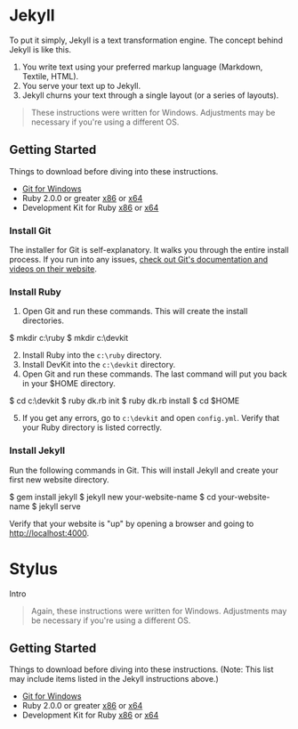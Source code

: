 # Jekyll

To put it simply, Jekyll is a text transformation engine. The concept behind Jekyll is like this.

1. You write text using your preferred markup language (Markdown, Textile, HTML).
2. You serve your text up to Jekyll.
3. Jekyll churns your text through a single layout (or a series of layouts).

> These instructions were written for Windows. Adjustments may be necessary if you're using a different OS.

## Getting Started

Things to download before diving into these instructions.

* [Git for Windows](http://code.google.com/p/msysgit/downloads/detail?name=Git-1.8.4-preview20130916.exe&can=2&q=full+installer+official+git)
* Ruby 2.0.0 or greater [x86](http://dl.bintray.com/oneclick/rubyinstaller/rubyinstaller-2.0.0-p247.exe?direct) or [x64](http://dl.bintray.com/oneclick/rubyinstaller/rubyinstaller-2.0.0-p247-x64.exe?direct)
* Development Kit for Ruby [x86](http://rubyforge.org/frs/download.php/76805/DevKit-mingw64-32-4.7.2-20130224-1151-sfx.exe) or [x64](http://rubyforge.org/frs/download.php/76808/DevKit-mingw64-64-4.7.2-20130224-1432-sfx.exe)

### Install Git

The installer for Git is self-explanatory. It walks you through the entire install process. If you run into any issues, [check out Git's documentation and videos on their website](http://git-scm.com/doc).

### Install Ruby

1. Open Git and run these commands. This will create the install directories.

  $ mkdir c:\ruby
  $ mkdir c:\devkit

2. Install Ruby into the `c:\ruby` directory.
3. Install DevKit into the `c:\devkit` directory.
4. Open Git and run these commands. The last command will put you back in your $HOME directory.

  $ cd c:\devkit
  $ ruby dk.rb init
  $ ruby dk.rb install
  $ cd $HOME

5. If you get any errors, go to `c:\devkit` and open `config.yml`. Verify that your Ruby directory is listed correctly.

### Install Jekyll

Run the following commands in Git. This will install Jekyll and create your first new website directory.

  $ gem install jekyll
  $ jekyll new your-website-name
  $ cd your-website-name
  $ jekyll serve

Verify that your website is "up" by opening a browser and going to [http://localhost:4000](http://localhost:4000).

# Stylus

Intro

> Again, these instructions were written for Windows. Adjustments may be necessary if you're using a different OS.

## Getting Started

Things to download before diving into these instructions. (Note: This list may include items listed in the Jekyll instructions above.)

* [Git for Windows](http://code.google.com/p/msysgit/downloads/detail?name=Git-1.8.4-preview20130916.exe&can=2&q=full+installer+official+git)
* Ruby 2.0.0 or greater [x86](http://dl.bintray.com/oneclick/rubyinstaller/rubyinstaller-2.0.0-p247.exe?direct) or [x64](http://dl.bintray.com/oneclick/rubyinstaller/rubyinstaller-2.0.0-p247-x64.exe?direct)
* Development Kit for Ruby [x86](http://rubyforge.org/frs/download.php/76805/DevKit-mingw64-32-4.7.2-20130224-1151-sfx.exe) or [x64](http://rubyforge.org/frs/download.php/76808/DevKit-mingw64-64-4.7.2-20130224-1432-sfx.exe)